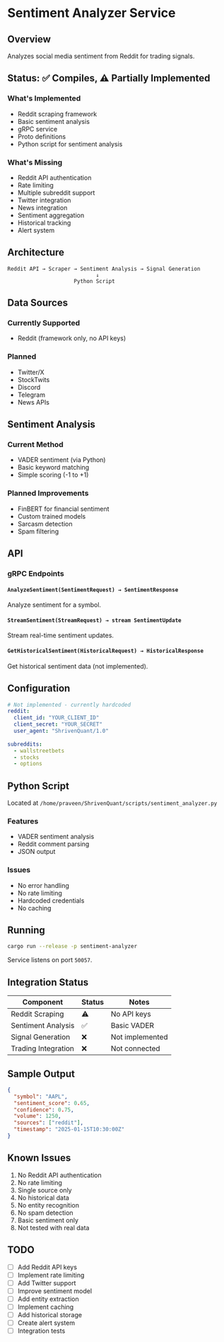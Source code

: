 # Sentiment Analyzer Service

## Overview
Analyzes social media sentiment from Reddit for trading signals.

## Status: ✅ Compiles, ⚠️ Partially Implemented

### What's Implemented
- Reddit scraping framework
- Basic sentiment analysis
- gRPC service
- Proto definitions
- Python script for sentiment analysis

### What's Missing
- Reddit API authentication
- Rate limiting
- Multiple subreddit support
- Twitter integration
- News integration
- Sentiment aggregation
- Historical tracking
- Alert system

## Architecture

```
Reddit API → Scraper → Sentiment Analysis → Signal Generation
                            ↓
                     Python Script
```

## Data Sources

### Currently Supported
- Reddit (framework only, no API keys)

### Planned
- Twitter/X
- StockTwits
- Discord
- Telegram
- News APIs

## Sentiment Analysis

### Current Method
- VADER sentiment (via Python)
- Basic keyword matching
- Simple scoring (-1 to +1)

### Planned Improvements
- FinBERT for financial sentiment
- Custom trained models
- Sarcasm detection
- Spam filtering

## API

### gRPC Endpoints

#### `AnalyzeSentiment(SentimentRequest) → SentimentResponse`
Analyze sentiment for a symbol.

#### `StreamSentiment(StreamRequest) → stream SentimentUpdate`
Stream real-time sentiment updates.

#### `GetHistoricalSentiment(HistoricalRequest) → HistoricalResponse`
Get historical sentiment data (not implemented).

## Configuration

```yaml
# Not implemented - currently hardcoded
reddit:
  client_id: "YOUR_CLIENT_ID"
  client_secret: "YOUR_SECRET"
  user_agent: "ShrivenQuant/1.0"
  
subreddits:
  - wallstreetbets
  - stocks
  - options
```

## Python Script

Located at `/home/praveen/ShrivenQuant/scripts/sentiment_analyzer.py`

### Features
- VADER sentiment analysis
- Reddit comment parsing
- JSON output

### Issues
- No error handling
- No rate limiting
- Hardcoded credentials
- No caching

## Running

```bash
cargo run --release -p sentiment-analyzer
```

Service listens on port `50057`.

## Integration Status

| Component | Status | Notes |
|-----------|--------|-------|
| Reddit Scraping | ⚠️ | No API keys |
| Sentiment Analysis | ✅ | Basic VADER |
| Signal Generation | ❌ | Not implemented |
| Trading Integration | ❌ | Not connected |

## Sample Output

```json
{
  "symbol": "AAPL",
  "sentiment_score": 0.65,
  "confidence": 0.75,
  "volume": 1250,
  "sources": ["reddit"],
  "timestamp": "2025-01-15T10:30:00Z"
}
```

## Known Issues

1. No Reddit API authentication
2. No rate limiting
3. Single source only
4. No historical data
5. No entity recognition
6. No spam detection
7. Basic sentiment only
8. Not tested with real data

## TODO

- [ ] Add Reddit API keys
- [ ] Implement rate limiting
- [ ] Add Twitter support
- [ ] Improve sentiment model
- [ ] Add entity extraction
- [ ] Implement caching
- [ ] Add historical storage
- [ ] Create alert system
- [ ] Integration tests